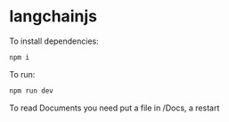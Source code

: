# langchainjs

To install dependencies:

```bash
npm i
```

To run:

```bash
npm run dev
```

To read Documents you need put a file in /Docs, a restart